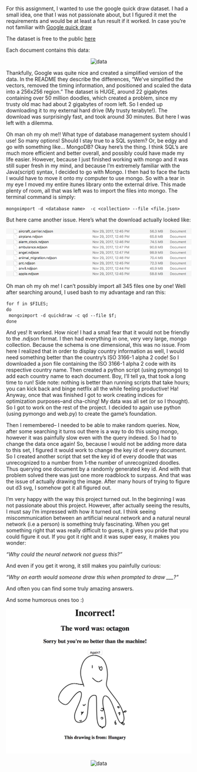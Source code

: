 For this assignment, I wanted to use the google quick draw dataset. I had a small idea, one that I was not passionate about, but I figured it met the requirements and would be at least a fun result if it worked.
In case you’re not familiar with [Google quick draw](https://quickdraw.withgoogle.com/)

The dataset is free to the public [here](https://github.com/googlecreativelab/quickdraw-dataset)


Each document contains this data:
<p align="center">
 <img src="https://github.com/MattCollyer/MattCollyer.github.io/blob/master/_posts/Images/data.png" alt="data">
</p>

Thankfully, Google was quite nice and created a simplified version of the data. In the README they describe the differences, “We've simplified the vectors, removed the timing information, and positioned and scaled the data into a 256x256 region.” 
The dataset is HUGE, around 22 gigabytes containing over 50 million doodles, which created a problem, since my trusty old mac had about 2 gigabytes of room left. So I ended up downloading it to my external hard drive (My trusty terabyte!). The download was surprisingly fast, and took around 30 minutes. 
But here I was left with a dilemma.

Oh man oh my oh me!! What type of database management system should I use! So many options! Should I stay true to a SQL system? Or, be edgy and go with something like… MongoDB? 
Okay here’s the thing. I think SQL’s are much more efficient and better overall, and possibly could have made my life easier. However, because I just finished working with mongo and it was still super fresh in my mind, and because I’m extremely familiar with the Java(script) syntax, I decided to go with Mongo. I then had to face the facts I would have to move it onto my computer to use mongo. So with a tear in my eye I moved my entire itunes library onto the external drive. This made plenty of room, all that was left was to import the files into mongo. The terminal command is simply: 

`mongoimport -d <database name>  -c <collection> --file <file.json>`

But here came another issue. Here’s what the download actually looked like: 
<p align="center">
 <img src="images/downloaded.png" alt="data">
</p>

Oh man oh my oh me! I can’t possibly import all 345 files one by one! 
Well after searching around, I used bash to my advantage and ran this:

```FILES=/Volumes/MyPassport/QuickDraw/simplified/*
for f in $FILES; 
do
 mongoimport -d quickdraw -c qd --file $f;
done
```

And yes! It worked. How nice! I had a small fear that it would not be friendly to the .ndjson format. I then had everything in one, very very large, mongo collection. Because the schema is one dimensional, this was no issue. From here I realized that in order to display country information as well, I would need something better than the country’s ISO 3166-1 alpha 2 code! So I downloaded a json file containing the ISO 3166-1 alpha 2 code with its respective country name. Then created a python script (using pymongo) to add each country name to each document. Boy, I’ll tell ya, that took a long time to run! Side note: nothing is better than running scripts that take hours; you can kick back and binge netflix all the while feeling productive! Ha! Anyway, once that was finished I got to work creating indices for optimization purposes–and cha-ching! My data was all set (or so I thought). So I got to work on the rest of the project. I decided to again use python (using pymongo and web.py) to create the game’s foundation. 


Then I remembered– I needed to be able to make random queries. Now, after some searching it turns out there is a way to do this using mongo, however it was painfully slow even with the query indexed. So I had to change the data once again! So, because I would not be adding more data to this set, I figured it would work to change the key id of every document. So I created another script that set the key id of every doodle that was unrecognized to a number from 1-the number of unrecognized doodles. Thus querying one document by a randomly generated key id. And with that problem solved there was just one more roadblock to surpass. And that was the issue of actually drawing the image.  After many hours of trying to figure out d3 svg, I somehow got it all figured out.


I’m very happy with the way this project turned out. In the beginning I was not passionate about this project. However, after actually seeing the results, I must say I’m impressed with how it turned out. I think seeing miscommunication between an artificial neural network and a natural neural network (i.e a person) is something truly fascinating. When you get something right that was really difficult to guess, it gives you pride that you could figure it out. If you got it right and it was super easy, it makes you wonder:

 _“Why could the neural network not guess this?”_ 
 
And even if you get it wrong, it still makes you painfully curious:

*“Why on earth would someone draw this when prompted to draw ___?"*

And often you can find some truly amazing answers. 

And some humorous ones too :)

<p align="center">
 <img src="images/octagon.png" alt="data">
</p>
<p align="center">
 <img src="MatttCollyer.github.io/images/envelope.png" alt="data">
</p>

